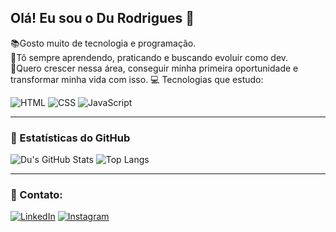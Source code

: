 ## Olá! Eu sou o Du Rodrigues 🔰

📚Gosto muito de tecnologia e programação.  
🚀Tô sempre aprendendo, praticando e buscando evoluir como dev.  
🎯Quero crescer nessa área, conseguir minha primeira oportunidade e transformar minha vida com isso.
💻 Tecnologias que estudo:  

![HTML](https://img.icons8.com/color/48/html-5--v1.png)
![CSS](https://img.icons8.com/color/48/css3.png)
![JavaScript](https://img.icons8.com/color/48/javascript--v1.png)


---

### 🧠 Estatísticas do GitHub


![Du's GitHub Stats](https://github-readme-stats.vercel.app/api?username=DuRodrigues77&show_icons=true&theme=tokyonight) ![Top Langs](https://github-readme-stats.vercel.app/api/top-langs/?username=DuRodrigues77&layout=compact&theme=tokyonight)




---

### 📲 Contato:

[![LinkedIn](https://img.icons8.com/color/48/linkedin.png)](https://www.linkedin.com/in/durodriguesdev77/)
[![Instagram](https://img.icons8.com/fluency/48/instagram-new.png)](https://www.instagram.com/du.rodrigues7?igsh=eWV1ODZkOGl6dnh6&utm_source=qr)

